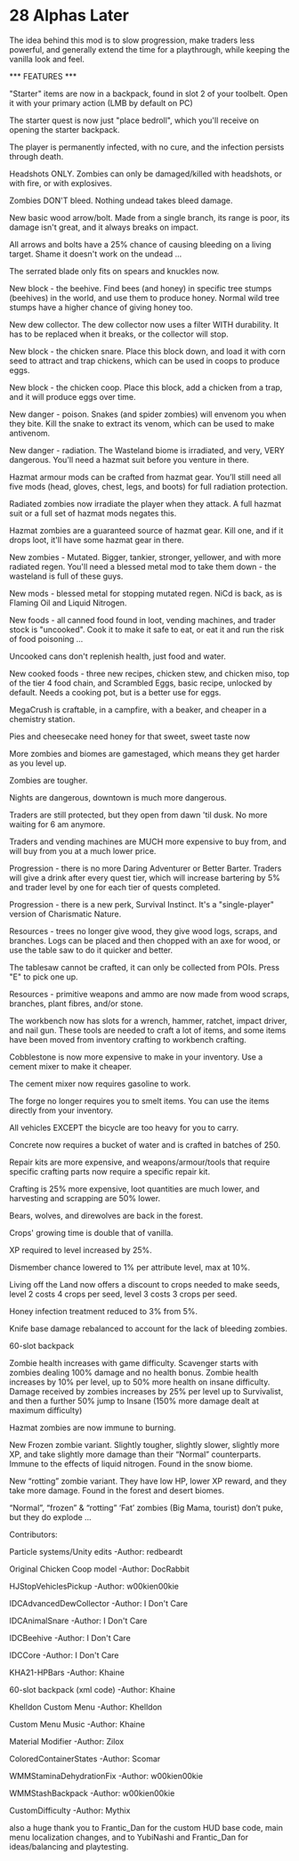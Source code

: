# 28 Alphas Later

The idea behind this mod is to slow progression, make traders less powerful, and generally extend the time for a playthrough, while keeping the vanilla look and feel.

*** FEATURES *** 

"Starter" items are now in a backpack, found in slot 2 of your toolbelt. Open it with your primary action (LMB by default on PC)

The starter quest is now just "place bedroll", which you'll receive on opening the starter backpack.

The player is permanently infected, with no cure, and the infection persists through death.

Headshots ONLY. Zombies can only be damaged/killed with headshots, or with fire, or with explosives.

Zombies DON'T bleed. Nothing undead takes bleed damage.

New basic wood arrow/bolt. Made from a single branch, its range is poor, its damage isn't great, and it always breaks on impact.

All arrows and bolts have a 25% chance of causing bleeding on a living target. Shame it doesn't work on the undead ...

The serrated blade only fits on spears and knuckles now.

New block - the beehive. Find bees (and honey) in specific tree stumps (beehives) in the world, and use them to produce honey. Normal wild tree stumps have a higher chance of giving honey too.

New dew collector. The dew collector now uses a filter WITH durability. It has to be replaced when it breaks, or the collector will stop.

New block - the chicken snare. Place this block down, and load it with corn seed to attract and trap chickens, which can be used in coops to produce eggs.

New block - the chicken coop. Place this block, add a chicken from a trap, and it will produce eggs over time.

New danger - poison. Snakes (and spider zombies)  will envenom you when they bite. Kill the snake to extract its venom, which can be used to  make antivenom.

New danger - radiation. The Wasteland biome is irradiated, and very, VERY dangerous. You'll need a hazmat suit before you venture in there.

Hazmat armour mods can be crafted from hazmat gear. You’ll still need all five mods (head, gloves, chest, legs, and boots) for full radiation protection.

Radiated zombies now irradiate the player when they attack. A full hazmat suit or a full set of hazmat mods negates this.

Hazmat zombies are a guaranteed source of hazmat gear. Kill one, and if it drops loot, it'll have some hazmat gear in there.

New zombies - Mutated. Bigger, tankier, stronger, yellower, and with more radiated regen. You'll need a blessed metal mod to take them down - the wasteland is full of these guys.

New mods - blessed metal for stopping mutated regen. NiCd is back, as is Flaming Oil and Liquid Nitrogen.

New foods - all canned food found in loot, vending machines, and trader stock is "uncooked". Cook it to make it safe to eat, or eat it and run the risk of food poisoning ...

Uncooked cans don't replenish health, just food and water.

New cooked foods - three new recipes, chicken stew, and chicken miso, top of the tier 4 food chain, and Scrambled Eggs, basic recipe, unlocked by default. Needs a cooking pot, but is a better use for eggs.

MegaCrush is craftable, in a campfire, with a beaker, and cheaper in a chemistry station.

Pies and cheesecake need honey for that sweet, sweet taste now

More zombies and biomes are gamestaged, which means they get harder as you level up.

Zombies are tougher.

Nights are dangerous, downtown is much more dangerous.

Traders are still protected, but they open from dawn 'til dusk. No more waiting for 6 am anymore.

Traders and vending machines are MUCH more expensive to buy from, and will buy from you at a much lower price.

Progression - there is no more Daring Adventurer or Better Barter. Traders will give a drink after every quest tier, which will increase bartering by 5% and trader level by one for each tier of quests completed.

Progression - there is a new perk, Survival Instinct. It's a "single-player" version of Charismatic Nature.

Resources - trees no longer give wood, they give wood logs, scraps, and branches. Logs can be placed and then chopped with an axe for wood, or use the table saw to do it quicker and better.

The tablesaw cannot be crafted, it can only be collected from POIs. Press "E" to pick one up.

Resources - primitive weapons and ammo are now made from wood scraps, branches, plant fibres, and/or stone.

The workbench now has slots for a wrench, hammer, ratchet, impact driver, and nail gun. These tools are needed to craft a lot of items, and some items have been moved from inventory crafting to workbench crafting.

Cobblestone is now more expensive to make in your inventory. Use a cement mixer to make it cheaper.

The cement mixer now requires gasoline to work.

The forge no longer requires you to smelt items. You can use the items directly from your inventory.

All vehicles EXCEPT the bicycle are too heavy for you to carry.

Concrete now requires a bucket of water and is crafted in batches of 250.

Repair kits are more expensive, and weapons/armour/tools that require specific crafting parts now require a specific repair kit.

Crafting is 25% more expensive, loot quantities are much lower, and harvesting and scrapping are 50% lower.

Bears, wolves, and direwolves are back in the forest.

Crops' growing time is double that of vanilla.

XP required to level increased by 25%.

Dismember chance lowered to 1% per attribute level, max at 10%.

Living off the Land now offers a discount to crops needed to make seeds, level 2 costs 4 crops per seed, level 3 costs 3 crops per seed.

Honey infection treatment reduced to 3% from 5%.

Knife base damage rebalanced to account for the lack of bleeding zombies.

60-slot backpack

Zombie health increases with game difficulty. Scavenger starts with zombies dealing 100% damage and no health bonus. Zombie health increases by 10% per level, up to 50% more health on insane difficulty. Damage received by zombies increases by 25% per level up to Survivalist, and then a further 50% jump to Insane (150% more damage dealt at maximum difficulty)

Hazmat zombies are now immune to burning.

New Frozen zombie variant. Slightly tougher, slightly slower, slightly more XP, and take slightly more damage than their “Normal” counterparts. Immune to the effects of liquid nitrogen. Found in the snow biome.

New “rotting” zombie variant. They have low HP, lower XP reward, and they take more damage. Found in the forest and desert biomes.

“Normal”, “frozen” & “rotting” ‘Fat’ zombies (Big Mama, tourist) don’t puke, but they do explode …



Contributors:

Particle systems/Unity edits 			-Author: redbeardt

Original Chicken Coop model 			-Author: DocRabbit

HJStopVehiclesPickup				-Author: w00kien00kie

IDCAdvancedDewCollector 			-Author: I Don't Care

IDCAnimalSnare					-Author: I Don't Care

IDCBeehive					-Author: I Don't Care

IDCCore						-Author: I Don't Care

KHA21-HPBars					-Author: Khaine

60-slot backpack (xml code)			-Author: Khaine

Khelldon Custom Menu 				-Author: Khelldon

Custom Menu Music				-Author: Khaine

Material Modifier 				-Author: Zilox

ColoredContainerStates				-Author: Scomar	

WMMStaminaDehydrationFix			-Author: w00kien00kie

WMMStashBackpack				-Author: w00kien00kie

CustomDifficulty				-Author: Mythix
						
also a huge thank you to Frantic_Dan for the custom HUD base code, main menu localization changes, and to YubiNashi and Frantic_Dan for ideas/balancing and playtesting.

 
